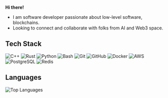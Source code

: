 **Hi there!**

- I am software developer passionate about low-level software, blockchains.
- Looking to connect and collaborate with folks from AI and Web3 space.

## Tech Stack
![C++](https://img.shields.io/badge/C%2B%2B-0D47A1?style=flat&logo=c%2B%2B&logoColor=white&labelColor=FF272A)
![Rust](https://img.shields.io/badge/Rust-006845?style=flat&logo=rust&logoColor=white&labelColor=333333)
![Python](https://img.shields.io/badge/Python-3776AB?style=flat&logo=python&logoColor=white&labelColor=FFD43B)
![Bash](https://img.shields.io/badge/Bash-4EAA25?style=flat&logo=gnubash&logoColor=white&labelColor=2C6E24)
![Git](https://img.shields.io/badge/Git-F05032?style=flat&logo=git&logoColor=white&labelColor=C41C00)
![GitHub](https://img.shields.io/badge/GitHub-181717?style=flat&logo=github&logoColor=white&labelColor=333333)
![Docker](https://img.shields.io/badge/Docker-2496ED?style=flat&logo=docker&logoColor=white&labelColor=00599C)
![AWS](https://img.shields.io/badge/AWS-232F3E?style=flat&logo=amazonaws&logoColor=white&labelColor=FF9900)
![PostgreSQL](https://img.shields.io/badge/PostgreSQL-336791?style=flat&logo=postgresql&logoColor=white&labelColor=222222)
![Redis](https://img.shields.io/badge/Redis-DC382D?style=flat&logo=redis&logoColor=white&labelColor=990000)

## Languages
![Top Languages](https://github-readme-stats.vercel.app/api/top-langs/?username=xeodus&layout=compact&theme=radical&hide_border=true&border_radius=10&cache_seconds=300)
